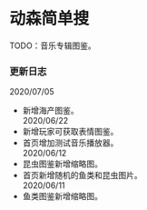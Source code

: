 # 动森简单搜
TODO：音乐专辑图鉴。

### 更新日志  
2020/07/05  
* 新增海产图鉴。  
2020/06/22  
* 新增玩家可获取表情图鉴。  
* 首页增加测试音乐播放器。  
2020/06/12  
* 昆虫图鉴新增缩略图。  
* 首页新增随机的鱼类和昆虫图片。  
2020/06/11  
* 鱼类图鉴新增缩略图。